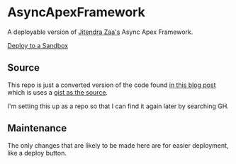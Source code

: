 # AsyncApexFramework
A deployable version of [Jitendra Zaa's](https://gist.github.com/JitendraZaa) Async Apex Framework.

[Deploy to a Sandbox](https://githubsfdeploy-sandbox.herokuapp.com/app/githubdeploy/allisonletts/AsyncApexFramework-JitendraZaa?ref=main)

## Source
This repo is just a converted version of the code found [in this blog post](https://www.jitendrazaa.com/blog/salesforce/framework-to-fix-governor-limit-of-100-jobs-in-flex-queue/#more-6836) which is uses a [gist as the source](https://gist.github.com/JitendraZaa/305c5d409183dd061893deff0282982d#file-anonynousapex-cls).

I'm setting this up as a repo so that I can find it again later by searching GH.

## Maintenance
The only changes that are likely to be made here are for easier deployment, like a deploy button.


